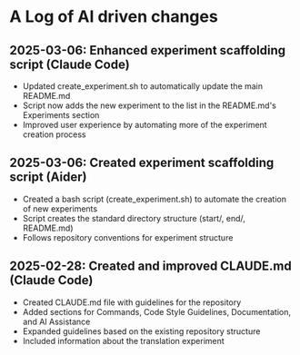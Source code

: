 # A Log of AI driven changes

## 2025-03-06: Enhanced experiment scaffolding script (Claude Code)

- Updated create_experiment.sh to automatically update the main README.md
- Script now adds the new experiment to the list in the README.md's Experiments section
- Improved user experience by automating more of the experiment creation process

## 2025-03-06: Created experiment scaffolding script (Aider)

- Created a bash script (create_experiment.sh) to automate the creation of new experiments
- Script creates the standard directory structure (start/, end/, README.md)
- Follows repository conventions for experiment structure

## 2025-02-28: Created and improved CLAUDE.md (Claude Code)

- Created CLAUDE.md file with guidelines for the repository
- Added sections for Commands, Code Style Guidelines, Documentation, and AI Assistance
- Expanded guidelines based on the existing repository structure
- Included information about the translation experiment
